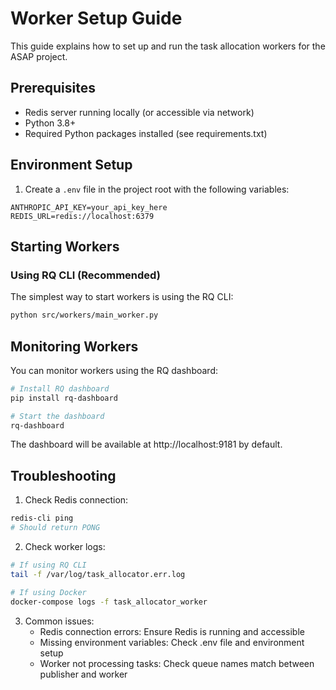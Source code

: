 # Worker Setup Guide

This guide explains how to set up and run the task allocation workers for the ASAP project.

## Prerequisites

- Redis server running locally (or accessible via network)
- Python 3.8+
- Required Python packages installed (see requirements.txt)

## Environment Setup

1. Create a `.env` file in the project root with the following variables:
```
ANTHROPIC_API_KEY=your_api_key_here
REDIS_URL=redis://localhost:6379 
```

## Starting Workers

### Using RQ CLI (Recommended)

The simplest way to start workers is using the RQ CLI:

```bash
python src/workers/main_worker.py
```

## Monitoring Workers

You can monitor workers using the RQ dashboard:

```bash
# Install RQ dashboard
pip install rq-dashboard

# Start the dashboard
rq-dashboard
```

The dashboard will be available at http://localhost:9181 by default.

## Troubleshooting

1. Check Redis connection:
```bash
redis-cli ping
# Should return PONG
```

2. Check worker logs:
```bash
# If using RQ CLI
tail -f /var/log/task_allocator.err.log

# If using Docker
docker-compose logs -f task_allocator_worker
```

3. Common issues:
   - Redis connection errors: Ensure Redis is running and accessible
   - Missing environment variables: Check .env file and environment setup
   - Worker not processing tasks: Check queue names match between publisher and worker 